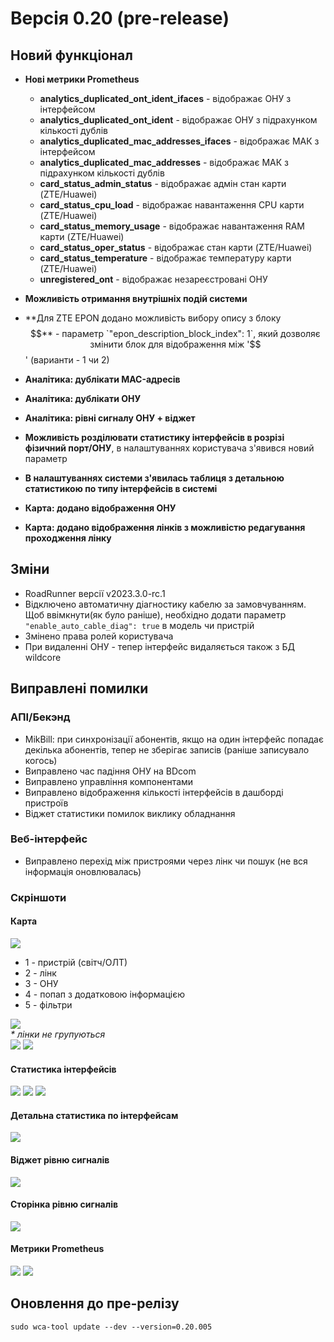 # Версія 0.20 (pre-release)

## Новий функціонал
- **Нові метрики Prometheus**
    - **analytics_duplicated_ont_ident_ifaces** - відображає ОНУ з інтерфейсом 
    - **analytics_duplicated_ont_ident** - відображає ОНУ з підрахунком кількості дублів
    - **analytics_duplicated_mac_addresses_ifaces** - відображає МАК з інтерфейсом
    - **analytics_duplicated_mac_addresses** - відображає МАК з підрахунком кількості дублів
    - **card_status_admin_status** - відображає адмін стан карти (ZTE/Huawei)
    - **card_status_cpu_load** - відображає навантаження CPU карти (ZTE/Huawei)
    - **card_status_memory_usage** - відображає навантаження RAM карти (ZTE/Huawei)
    - **card_status_oper_status** - відображає стан карти (ZTE/Huawei)
    - **card_status_temperature** - відображає температуру карти (ZTE/Huawei)
    - **unregistered_ont** - відображає незареєстровані ОНУ 

- **Можливість отримання внутрішніх подій системи** 
- **Для ZTE EPON додано можливість вибору опису з блоку $$** - параметр `"epon_description_block_index": 1`, який дозволяє змінити блок для відображення між '$$' (варианти - 1 чи 2)   
- **Аналітика: дублікати MAC-адресів**
- **Аналітика: дублікати ОНУ**
- **Аналітика: рівні сигналу ОНУ + віджет**
- **Можливість розділювати статистику інтерфейсів в розрізі фізичний порт/ОНУ**, в налаштуваннях користувача з'явився новий параметр 
- **В налаштуваннях системи з'явилась таблиця з детальною статистикою по типу інтерфейсів в системі**
- **Карта: додано відображення ОНУ**
- **Карта: додано відображення лінків з можливістю редагування проходження лінку**

## Зміни

- RoadRunner версії v2023.3.0-rc.1
- Відключено автоматичну діагностику кабелю за замовчуванням. Щоб ввімкнути(як було раніше), необхідно додати параметр `"enable_auto_cable_diag": true` в модель чи пристрій
- Змінено права ролей користувача
- При видаленні ОНУ - тепер інтерфейс видаляється також з БД wildcore   



## Виправлені помилки

### АПІ/Бекэнд
  - MikBill: при синхронізації абонентів, якщо на один інтерфейс попадає декілька абонентів, тепер не зберігає записів (раніше записувало когось)
  - Виправлено час падіння ОНУ на BDcom
  - Виправлено управління компонентами
  - Виправлено відображення кількості інтерфейсів в дашборді пристроїв
  - Віджет статистики помилок виклику обладнання 

### Веб-інтерфейс
  - Виправлено перехід між пристроями через лінк чи пошук (не вся інформація оновлювалась)


### Скріншоти
#### Карта
![](../assets/0_20/map_all.png)    

* 1 - пристрій (світч/ОЛТ)
* 2 - лінк 
* 3 - ОНУ
* 4 - попап з додатковою інформацією
* 5 - фільтри

![](../assets/0_20/map_grouping.png)    
_* лінки не групуються_    
![](../assets/0_20/map_edit_link.png)
![](../assets/0_20/link_popup.png)

#### Статистика інтерфейсів
![](../assets/0_20/stat_on_device.png)
![](../assets/0_20/stat_on_device_dashboard.png)
![](../assets/0_20/stat_config.png)

#### Детальна статистика по інтерфейсам
![](../assets/0_20/interface_detailed_stat.png)

#### Віджет рівню сигналів
![](../assets/0_20/widget_onts.png)

#### Сторінка рівню сигналів 
![](../assets/0_20/onts_signal_strength.png)

#### Метрики Prometheus 
![](../assets/0_20/metrics_1.png)
![](../assets/0_20/metrics_2.png)


## Оновлення до пре-релізу
```shell
sudo wca-tool update --dev --version=0.20.005
```